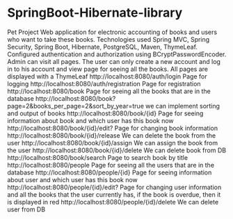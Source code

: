 # SpringBoot-Hibernate-library
Pet Project
Web application for electronic accounting of books and users who want to take these books. Technologies used Spring MVC, Spring Security, Spring Boot, Hibernate,
PostgreSQL, Maven, ThymeLeaf.
Configured authentication and authorization using BCryptPasswordEncoder. Admin can visit all pages.
The user can only create a new account and log in to his account and view page for seeing all the books.
All pages are displayed with a ThymeLeaf
http://localhost:8080/auth/login    Page for logging
http://localhost:8080/auth/registration   Page for registration
http://localhost:8080/book         Page for seeing all the books that are in the database
http://localhost:8080/book?page=2&books_per_page=2&sort_by_year=true   we can implement sorting and output of books
http://localhost:8080/book/{id}    Page for seeing information about book and which user has this book now
http://localhost:8080/book/{id}/edit?   Page for changing book information
http://localhost:8080/book/{id}/release   We can delete the book from the user
http://localhost:8080/book/{id}/assign    We can assign the book from the user
http://localhost:8080/book/{id}/delete    We can delete book from DB
http://localhost:8080/book/search       Page to search book by title
http://localhost:8080/people      Page for seeing all the users that are in the database
http://localhost:8080/people/{id}    Page for seeing information about user and which user has this book now
http://localhost:8080/people/{id}/edit?   Page for changing user information and all the books that the user currently has,
if the book is overdue, then it is displayed in red
http://localhost:8080/people/{id}/delete    We can delete user from DB
